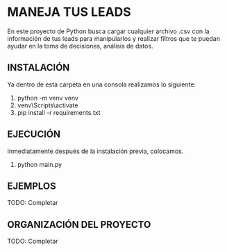 # MANEJA TUS LEADS
En este proyecto de Python busca cargar cualquier archivo .csv con la información de tus leads para manipularlos y realizar filtros que te puedan ayudar en la toma de decisiones, análisis de datos.

## INSTALACIÓN
Ya dentro de esta carpeta en una consola realizamos lo siguiente:
1. python -m venv venv
2. venv\Scripts\activate
3. pip install -r requirements.txt

## EJECUCIÓN
Inmediatamente después de la instalación previa, colocamos.
1. python main.py

## EJEMPLOS
TODO: Completar

## ORGANIZACIÓN DEL PROYECTO
TODO: Completar